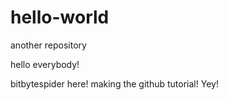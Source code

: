 # hello-world
another repository

hello everybody!

bitbytespider here! 
making the github tutorial! Yey!
